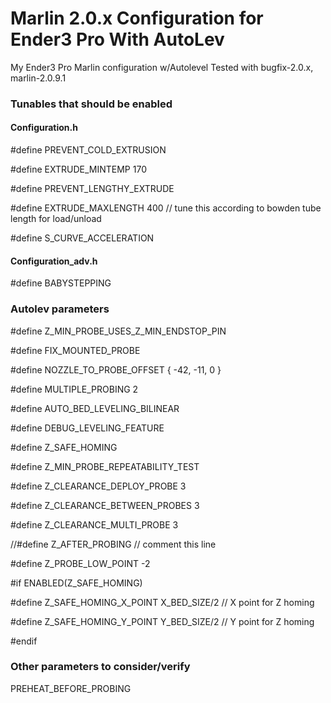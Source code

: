 # Marlin 2.0.x Configuration for Ender3 Pro With AutoLev

My Ender3 Pro Marlin configuration w/Autolevel
Tested with bugfix-2.0.x, marlin-2.0.9.1


### Tunables that should be enabled

#### Configuration.h

#define PREVENT_COLD_EXTRUSION

#define EXTRUDE_MINTEMP 170

#define PREVENT_LENGTHY_EXTRUDE

#define EXTRUDE_MAXLENGTH 400 // tune this according to bowden tube length for load/unload

#define S_CURVE_ACCELERATION

#### Configuration_adv.h

#define BABYSTEPPING


### Autolev parameters

#define Z_MIN_PROBE_USES_Z_MIN_ENDSTOP_PIN

#define FIX_MOUNTED_PROBE

#define NOZZLE_TO_PROBE_OFFSET { -42, -11, 0 }

#define MULTIPLE_PROBING 2

#define AUTO_BED_LEVELING_BILINEAR

#define DEBUG_LEVELING_FEATURE

#define Z_SAFE_HOMING

#define Z_MIN_PROBE_REPEATABILITY_TEST

#define Z_CLEARANCE_DEPLOY_PROBE 3

#define Z_CLEARANCE_BETWEEN_PROBES 3

#define Z_CLEARANCE_MULTI_PROBE 3

//#define Z_AFTER_PROBING  // comment this line

#define Z_PROBE_LOW_POINT -2

#if ENABLED(Z_SAFE_HOMING)

  #define Z_SAFE_HOMING_X_POINT X_BED_SIZE/2  // X point for Z homing
  
  #define Z_SAFE_HOMING_Y_POINT Y_BED_SIZE/2  // Y point for Z homing
  
#endif



### Other parameters to consider/verify

PREHEAT_BEFORE_PROBING


